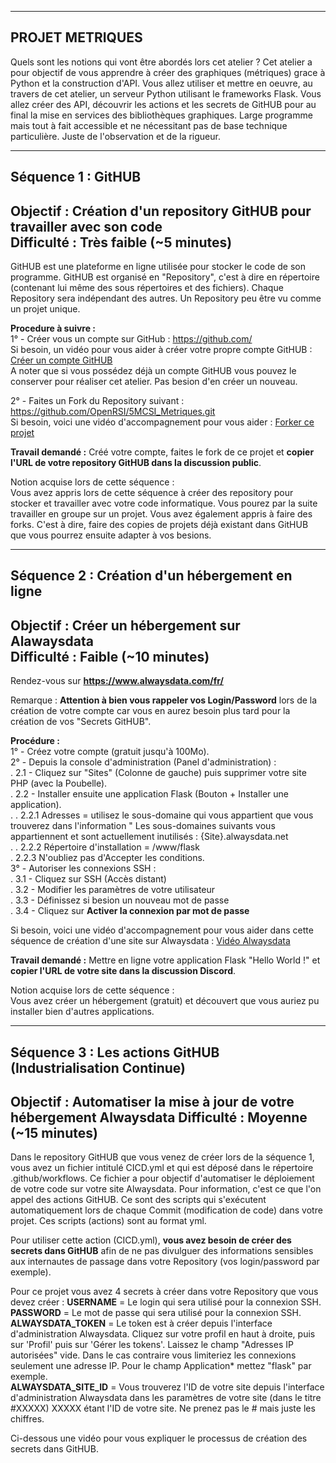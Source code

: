 ------------------------------------------------------------------------------------------------------
PROJET METRIQUES
------------------------------------------------------------------------------------------------------
Quels sont les notions qui vont être abordés lors cet atelier ?
Cet atelier a pour objectif de vous apprendre à créer des graphiques (métriques) grace à Python et la construction d'API.
Vous allez utiliser et mettre en oeuvre, au travers de cet atelier, un serveur Python utilisant le frameworks Flask. 
Vous allez créer des API, découvrir les actions et les secrets de GitHUB pour au final la mise en services des bibliothèques graphiques.
Large programme mais tout à fait accessible et ne nécessitant pas de base technique particulière. Juste de l'observation et de la rigueur.

-------------------------------------------------------------------------------------------------------
Séquence 1 : GitHUB
-------------------------------------------------------------------------------------------------------
Objectif : Création d'un repository GitHUB pour travailler avec son code  
Difficulté : Très faible (~5 minutes)
-------------------------------------------------------------------------------------------------------
GitHUB est une plateforme en ligne utilisée pour stocker le code de son programme.
GitHUB est organisé en "Repository", c'est à dire en répertoire (contenant lui même des sous répertoires et des fichiers). Chaque Repository sera indépendant des autres. Un Repository peu être vu comme un projet unique.

**Procedure à suivre :**  
1° - Créer vous un compte sur GitHub : https://github.com/  
Si besoin, un vidéo pour vous aider à créer votre propre compte GitHUB : [Créer un compte GitHUB](https://docs.github.com/fr/get-started/onboarding/getting-started-with-your-github-account)  
A noter que si vous possédez déjà un compte GitHUB vous pouvez le conserver pour réaliser cet atelier. Pas besion d'en créer un nouveau.

2° - Faites un Fork du Repository suivant : https://github.com/OpenRSI/5MCSI_Metriques.git  
Si besoin, voici une vidéo d'accompagnement pour vous aider : [Forker ce projet](https://youtu.be/p33-7XQ29zQ)    
  
**Travail demandé :** Créé votre compte, faites le fork de ce projet et **copier l'URL de votre repository GitHUB dans la discussion public**.

Notion acquise lors de cette séquence :  
Vous avez appris lors de cette séquence à créer des repository pour stocker et travailler avec votre code informatique. Vous pourez par la suite travailler en groupe sur un projet. Vous avez également appris à faire des forks. C'est à dire, faire des copies de projets déjà existant dans GitHUB que vous pourrez ensuite adapter à vos besions.
  
---------------------------------------------------
Séquence 2 : Création d'un hébergement en ligne
---------------------------------------------------
Objectif : Créer un hébergement sur Alawaysdata  
Difficulté : Faible (~10 minutes)
---------------------------------------------------

Rendez-vous sur **https://www.alwaysdata.com/fr/**  
  
Remarque : **Attention à bien vous rappeler vos Login/Password** lors de la création de votre compte car vous en aurez besoin plus tard pour la création de vos "Secrets GitHUB".

**Procédure :**  
1° - Créez votre compte (gratuit jusqu'à 100Mo).  
2° - Depuis la console d'administration (Panel d'administration) :  
 . 2.1 - Cliquez sur "Sites" (Colonne de gauche) puis supprimer votre site PHP (avec la Poubelle).  
 . 2.2 - Installer ensuite une application Flask (Bouton + Installer une application).  
 . . 2.2.1 Adresses = utilisez le sous-domaine qui vous appartient que vous trouverez dans l'information " Les sous-domaines suivants vous appartiennent et sont actuellement inutilisés : {Site}.alwaysdata.net  
 . . 2.2.2 Répertoire d'installation = /www/flask  
 . 2.2.3 N'oubliez pas d'Accepter les conditions.  
3° - Autoriser les connexions SSH :  
 . 3.1 - Cliquez sur SSH (Accès distant)  
 . 3.2 - Modifier les paramètres de votre utilisateur  
 . 3.3 - Définissez si besion un nouveau mot de passe  
 . 3.4 - Cliquez sur **Activer la connexion par mot de passe**  

Si besoin, voici une vidéo d'accompagnement pour vous aider dans cette séquence de création d'une site sur Alwaysdata : [Vidéo Alwaysdata](https://youtu.be/6cuHjy8n968)  
  
**Travail demandé :** Mettre en ligne votre application Flask "Hello World !" et **copier l'URL de votre site dans la discussion Discord**.  
  
Notion acquise lors de cette séquence :  
Vous avez créer un hébergement (gratuit) et découvert que vous auriez pu installer bien d'autres applications.

---------------------------------------------------------------------------------------------
Séquence 3 : Les actions GitHUB (Industrialisation Continue)
---------------------------------------------------------------------------------------------
Objectif : Automatiser la mise à jour de votre hébergement Alwaysdata
Difficulté : Moyenne (~15 minutes)
---------------------------------------------------------------------------------------------
Dans le repository GitHUB que vous venez de créer lors de la séquence 1, vous avez un fichier intitulé CICD.yml et qui est déposé dans le répertoire .github/workflows. Ce fichier a pour objectif d'automatiser le déploiement de votre code sur votre site Alwaysdata. Pour information, c'est ce que l'on appel des actions GitHUB. Ce sont des scripts qui s'exécutent automatiquement lors de chaque Commit (modification de code) dans votre projet. Ces scripts (actions) sont au format yml.  

Pour utiliser cette action (CICD.yml), **vous avez besoin de créer des secrets dans GitHUB** afin de ne pas divulguer des informations sensibles aux internautes de passage dans votre Repository (vos login/password par exemple).  

Pour ce projet vous avez 4 secrets à créer dans votre Repository que vous devez créer :
**USERNAME** = Le login qui sera utilisé pour la connexion SSH.  
**PASSWORD** = Le mot de passe qui sera utilisé pour la connexion SSH.  
**ALWAYSDATA_TOKEN** = Le token est à créer depuis l'interface d'administration Alwaysdata. Cliquez sur votre profil en haut à droite, puis sur 'Profil' puis sur 'Gérer les tokens'. Laissez le champ "Adresses IP autorisées" vide. Dans le cas contraire vous limiteriez les connexions seulement une adresse IP. Pour le champ Application* mettez "flask" par exemple.  
**ALWAYSDATA_SITE_ID** = Vous trouverez l'ID de votre site depuis l'interface d'administration Alwaysdata dans les paramètres de votre site (dans le titre #XXXXX) XXXXX étant l'ID de votre site. Ne prenez pas le # mais juste les chiffres.  
  
Ci-dessous une vidéo pour vous expliquer le processus de création des secrets dans GitHUB.  





